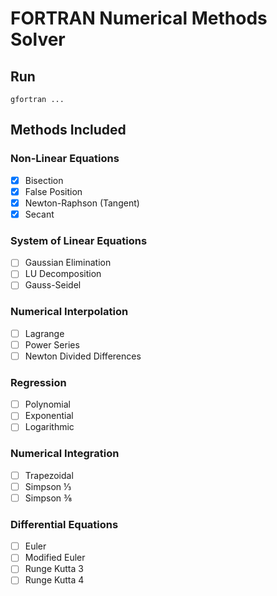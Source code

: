 # FORTRAN Numerical Methods Solver

## Run

`gfortran ...`

## Methods Included

### Non-Linear Equations

- [X] Bisection
- [X] False Position
- [X] Newton-Raphson (Tangent)
- [X] Secant

### System of Linear Equations

- [ ] Gaussian Elimination
- [ ] LU Decomposition
- [ ] Gauss-Seidel

### Numerical Interpolation

- [ ] Lagrange
- [ ] Power Series
- [ ] Newton Divided Differences

### Regression

- [ ] Polynomial
- [ ] Exponential
- [ ] Logarithmic

### Numerical Integration

- [ ] Trapezoidal
- [ ] Simpson ⅓
- [ ] Simpson ⅜

### Differential Equations

- [ ] Euler
- [ ] Modified Euler
- [ ] Runge Kutta 3
- [ ] Runge Kutta 4
